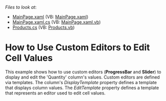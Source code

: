 <!-- default file list -->
*Files to look at*:

* [MainPage.xaml](./CS/CustomCellEditors/MainPage.xaml) (VB: [MainPage.xaml](./VB/CustomCellEditors/MainPage.xaml))
* [MainPage.xaml.cs](./CS/CustomCellEditors/MainPage.xaml.cs) (VB: [MainPage.xaml.vb](./VB/CustomCellEditors/MainPage.xaml.vb))
* [Products.cs](./CS/CustomCellEditors/Products.cs) (VB: [Products.vb](./VB/CustomCellEditors/Products.vb))
<!-- default file list end -->
# How to Use Custom Editors to Edit Cell Values


<p>This example shows how to use custom editors (<strong>ProgressBar</strong> and <strong>Slider</strong>) to display and edit the 'Quantity' column's values. Custom editors are defined via templates. The column's <i>DisplayTemplate</i> property defines a template that displays column values. The <i>EditTemplate</i> property defines a template that represents an editor used to edit cell values.</p>

<br/>


